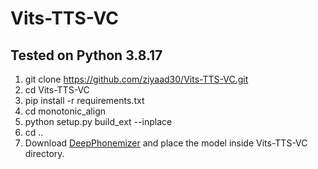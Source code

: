 # Vits-TTS-VC

## Tested on Python 3.8.17

1. git clone https://github.com/ziyaad30/Vits-TTS-VC.git
2. cd Vits-TTS-VC
3. pip install -r requirements.txt
4. cd monotonic_align
5. python setup.py build_ext --inplace
6. cd ..
7. Download [DeepPhonemizer](https://public-asai-dl-models.s3.eu-central-1.amazonaws.com/DeepPhonemizer/en_us_cmudict_ipa_forward.pt) and place the model inside Vits-TTS-VC directory.
